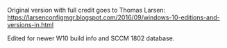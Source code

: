Original version with full credit goes to Thomas Larsen: 
https://larsenconfigmgr.blogspot.com/2016/09/windows-10-editions-and-versions-in.html

Edited for newer W10 build info and SCCM 1802 database. 
